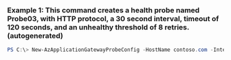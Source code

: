 ### Example 1: This command creates a health probe named Probe03, with HTTP protocol, a 30 second interval, timeout of 120 seconds, and an unhealthy threshold of 8 retries. (autogenerated)
```powershell
PS C:\> New-AzApplicationGatewayProbeConfig -HostName contoso.com -Interval 30 -Name Probe03 -Path /path/custompath.htm -Protocol Http -Timeout 120 -UnhealthyThreshold 8
```

